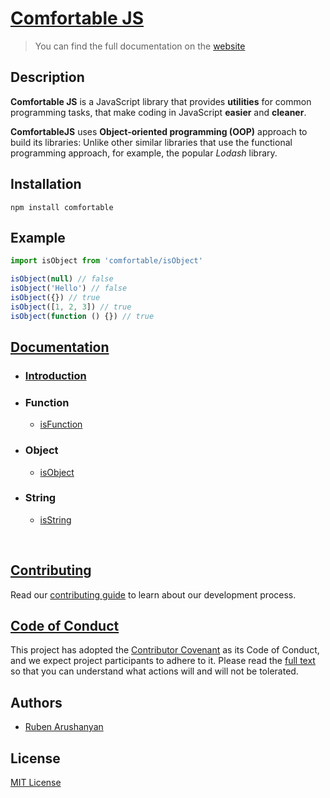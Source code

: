 # [Comfortable JS](https://comfortable.js.org)
> You can find the full documentation on the [website](https://comfortable.js.org)

## Description

**Comfortable JS** is a JavaScript library that provides **utilities** for common programming tasks, that make coding in JavaScript **easier** and **cleaner**.

**ComfortableJS** uses **Object-oriented programming (OOP)** approach to build its libraries: Unlike other similar libraries that use the functional programming approach, for example, the popular *Lodash* library.

## Installation

```
npm install comfortable
```

## Example

```js
import isObject from 'comfortable/isObject'

isObject(null) // false
isObject('Hello') // false
isObject({}) // true
isObject([1, 2, 3]) // true
isObject(function () {}) // true
```

## [Documentation](https://comfortable.js.org)

- ### [Introduction](https://comfortable.js.org/docs/introduction)
- ### Function
    - [isFunction](https://comfortable.js.org/docs/Function/isFunction)
- ### Object
    - [isObject](https://comfortable.js.org/docs/Object/isObject)
- ### String
    - [isString](https://comfortable.js.org/docs/String/isString)


</br>

## [Contributing](https://github.com/ruben-arushanyan/comfortable/blob/master/CONTRIBUTING.md)

Read our [contributing guide](https://github.com/ruben-arushanyan/comfortable/blob/master/CONTRIBUTING.md) to learn about our development process.

## [Code of Conduct](https://github.com/ruben-arushanyan/comfortable/blob/master/CODE_OF_CONDUCT.md)

This project has adopted the [Contributor Covenant](https://www.contributor-covenant.org) as its Code of Conduct, and we expect project participants to adhere to it. Please read the [full text](https://github.com/ruben-arushanyan/comfortable/blob/master/CODE_OF_CONDUCT.md) so that you can understand what actions will and will not be tolerated.

## Authors

- [Ruben Arushanyan](https://github.com/ruben-arushanyan)

## License

[MIT License](https://github.com/Ruben-Arushanyan/comfortable/blob/master/LICENSE)